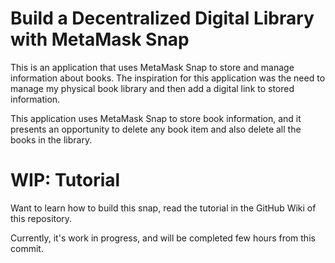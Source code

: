 # Build a Decentralized Digital Library with MetaMask Snap

This is an application that uses MetaMask Snap to store and manage information about books. The inspiration for this application was the need to manage my physical book library and then add a digital link to stored information.

This application uses MetaMask Snap to store book information, and it presents an opportunity to delete any book item and also delete all the books in the library.

# WIP: Tutorial

Want to learn how to build this snap, read the tutorial in the GitHub Wiki of this repository.

Currently, it's work in progress, and will be completed few hours from this commit.

